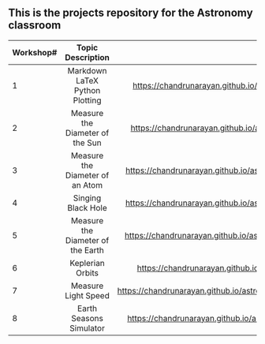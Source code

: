 ## This is the projects repository for the Astronomy classroom
Workshop#|Topic Description|Start Page
---|:---:|---: 
1|Markdown LaTeX Python Plotting|https://chandrunarayan.github.io/astronomy/projects/simple_line_plots
2|Measure the Diameter of the Sun|https://chandrunarayan.github.io/astronomy/projects/calculate_sun_dia
3|Measure the Diameter of an Atom|https://chandrunarayan.github.io/astronomy/projects/calculate_atom_dia
4|Singing Black Hole|https://chandrunarayan.github.io/astronomy/projects/singing_black_hole
5|Measure the Diameter of the Earth|https://chandrunarayan.github.io/astronomy/projects/calculate_earth_dia
6|Keplerian Orbits|https://chandrunarayan.github.io/astronomy/projects/keplerian_orbits
7|Measure Light Speed|https://chandrunarayan.github.io/astronomy/projects/measure_light_speed
8|Earth Seasons Simulator|https://chandrunarayan.github.io/astronomy/projects/seasons_simulator
